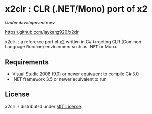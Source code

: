 x2clr : CLR (.NET/Mono) port of x2
==================================

_Under development now_

https://github.com/jaykang920/x2clr

x2clr is a reference port of [x2](https://github.com/jaykang920/x2) written in
C# targeting CLR (Common Language Runtime) environment such as .NET or Mono.

Requirements
------------

* Visual Studio 2008 (9.0) or newer equivalent to compile C# 3.0
* .NET framework 3.5 or newer equivalent to run

License
-------

x2clr is distributed under [MIT License](http://opensource.org/licenses/MIT).
